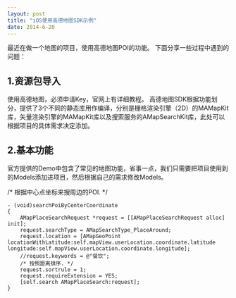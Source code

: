 ```yaml
---
layout: post
title: "iOS使用高德地图SDK示例"
date: 2014-6-20
---
```


 最近在做一个地图的项目，使用高德地图POI的功能。
 下面分享一些过程中遇到的问题：

## 1.资源包导入
   使用高德地图，必须申请Key，官网上有详细教程。
   高德地图SDK根据功能划分，提供了3个不同的静态库用作编译，分别是栅格渲染引擎（2D）的MAMapKit库，矢量渲染引擎的MAMapKit库以及搜索服务的AMapSearchKit库，此处可以根据项目的具体需求决定添加。

## 2.基本功能
   官方提供的Demo中包含了常见的地图功能，省事一点，我们只需要把项目使用到的Models添加进项目，然后根据自己的需求修改Models。
   
   /* 根据中心点坐标来搜周边的POI. */
   
    - (void)searchPoiByCenterCoordinate
    {
        AMapPlaceSearchRequest *request = [[AMapPlaceSearchRequest alloc] init];
        request.searchType = AMapSearchType_PlaceAround;
        request.location = [AMapGeoPoint locationWithLatitude:self.mapView.userLocation.coordinate.latitude    longitude:self.mapView.userLocation.coordinate.longitude];
        //request.keywords = @"餐饮";
        /* 按照距离排序. */
        request.sortrule = 1;
        request.requireExtension = YES;
        [self.search AMapPlaceSearch:request];
    }
